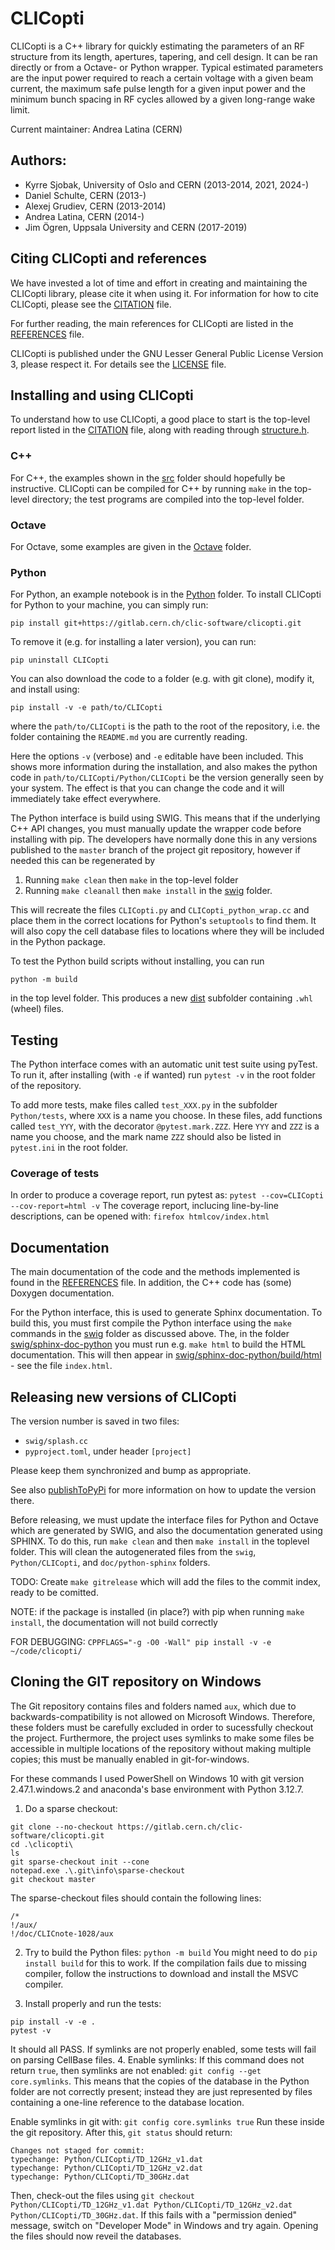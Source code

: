 # CLICopti

CLICopti is a C++ library for quickly estimating the parameters of an RF structure from its length, apertures, tapering, and cell design.
It can be ran directly or from a Octave- or Python wrapper.
Typical estimated parameters are the input power required to reach a certain voltage with a given beam current, the maximum safe pulse length for a given input power and the minimum bunch spacing in RF cycles allowed by a given long-range wake limit.

Current maintainer: Andrea Latina (CERN)

## Authors:
 * Kyrre Sjobak,   University of Oslo and CERN (2013-2014, 2021, 2024-)
 * Daniel Schulte, CERN                        (2013-)
 * Alexej Grudiev, CERN                        (2013-2014)
 * Andrea Latina,  CERN                        (2014-)
 * Jim Ögren,      Uppsala University and CERN (2017-2019)

## Citing CLICopti and references
We have invested a lot of time and effort in creating and maintaining the CLICopti library, please cite it when using it.
For information for how to cite CLICopti, please see the [CITATION](CITATION) file.

For further reading, the main references for CLICopti are listed in the [REFERENCES](REFERENCES) file.

CLICopti is published under the GNU Lesser General Public License Version 3, please respect it.
For details see the [LICENSE](LICENSE) file.

## Installing and using CLICopti

To understand how to use CLICopti, a good place to start is the top-level report listed in the [CITATION](CITATION) file,
along with reading through [structure.h](h/structure.h).

### C++
For C++, the examples shown in the [src](src) folder should hopefully be instructive.
CLICopti can be compiled for C++ by running `make` in the top-level directory; the test programs are compiled into the top-level folder.

### Octave
For Octave, some examples are given in the [Octave](Octave) folder.

### Python
For Python, an example notebook is in the [Python](Python) folder.
To install CLICopti for Python to your machine, you can simply run:

```pip install git+https://gitlab.cern.ch/clic-software/clicopti.git```

To remove it (e.g. for installing a later version), you can run:

```pip uninstall CLICopti```

You can also download the code to a folder (e.g. with git clone), modify it, and install using:

```pip install -v -e path/to/CLICopti```

where the `path/to/CLICopti` is the path to the root of the repository, i.e. the folder containing the `README.md` you are currently reading.

Here the options `-v` (verbose) and `-e` editable have been included.
This shows more information during the installation, and also makes the python code in `path/to/CLICopti/Python/CLICopti` be the version generally seen by your system.
The effect is that you can change the code and it will immediately take effect everywhere.

The Python interface is build using SWIG. This means that if the underlying C++ API changes, you must manually update the wrapper code before installing with pip.
The developers have normally done this in any versions published to the `master` branch of the project git repository, however if needed this can be regenerated by

1. Running `make clean` then `make` in the top-level folder
2. Running `make cleanall` then `make install` in the [swig](swig) folder.

This will recreate the files `CLICopti.py` and `CLICopti_python_wrap.cc` and place them in the correct locations for Python's `setuptools` to find them.
It will also copy the cell database files to locations where they will be included
in the Python package.

To test the Python build scripts without installing, you can run

```python -m build```

in the top level folder. This produces a new [dist](dist) subfolder containing `.whl` (wheel) files.

## Testing

The Python interface comes with an automatic unit test suite using pyTest.
To run it, after installing (with `-e` if wanted) run `pytest -v` in the root folder of the repository.

To add more tests, make files called `test_XXX.py` in the subfolder `Python/tests`, where `XXX` is a name you choose.
In these files, add functions called `test_YYY`, with the decorator `@pytest.mark.ZZZ`. Here `YYY` and `ZZZ` is a name you choose, and the mark name `ZZZ` should also be listed in `pytest.ini` in the root folder.

### Coverage of tests
In order to produce a coverage report, run pytest as:
```pytest --cov=CLICopti --cov-report=html -v```
The coverage report, inclucing line-by-line descriptions, can be opened with:
```firefox htmlcov/index.html```

## Documentation

The main documentation of the code and the methods implemented is found in the [REFERENCES](REFERENCES) file.
In addition, the C++ code has (some) Doxygen documentation.

For the Python interface, this is used to generate Sphinx documentation.
To build this, you must first compile the Python interface using the `make` commands
in the [swig](swig) folder as discussed above.
The, in the folder [swig/sphinx-doc-python](swig/sphinx-doc-python) you must run
e.g. `make html` to build the HTML documentation.
This will then appear in [swig/sphinx-doc-python/build/html](swig/sphinx-doc-python/build/html/) - see the file `index.html`.

## Releasing new versions of CLICopti

The version number is saved in two files:
* `swig/splash.cc`
* `pyproject.toml`, under header `[project]`

Please keep them synchronized and bump as appropriate.

See also [publishToPyPi](publishToPyPi) for more information on how to update the version there.

Before releasing, we must update the interface files for Python and Octave which are generated by SWIG, and also the documentation generated using SPHINX.
To do this, run `make clean` and then `make install` in the toplevel folder.
This will clean the autogenerated files from the `swig`, `Python/CLICopti`, and `doc/python-sphinx` folders.

TODO: Create `make gitrelease` which will add the files to the commit index, ready to be comitted.

NOTE: if the package is installed (in place?) with pip when running `make install`, the documentation will not build correctly

FOR DEBUGGING: `CPPFLAGS="-g -O0 -Wall" pip install -v -e ~/code/clicopti/`

## Cloning the GIT repository on Windows

The Git repository contains files and folders named `aux`, which due to backwards-compatibility is not allowed on Microsoft Windows.
Therefore, these folders must be carefully excluded in order to sucessfully checkout the project.
Furthermore, the project uses symlinks to make some files be accessible in multiple locations of the repository without making multiple copies; this must be manually enabled in git-for-windows.

For these commands I used PowerShell on Windows 10 with git version 2.47.1.windows.2 and anaconda's base environment with Python 3.12.7.

1. Do a sparse checkout:
```
git clone --no-checkout https://gitlab.cern.ch/clic-software/clicopti.git
cd .\clicopti\
ls
git sparse-checkout init --cone
notepad.exe .\.git\info\sparse-checkout
git checkout master
```
The sparse-checkout files should contain the following lines:
```
/*
!/aux/
!/doc/CLICnote-1028/aux
```
2. Try to build the Python files: `python -m build`
You might need to do `pip install build` for this to work.
If the compilation fails due to missing compiler, follow the instructions to download and install the MSVC compiler.

3. Install properly and run the tests:
```
pip install -v -e .
pytest -v
```
It should all PASS. If symlinks are not properly enabled, some tests will fail on parsing CellBase files.
4. Enable symlinks:
If this command does not return `true`, then symlinks are not enabled: `git config --get core.symlinks`.
This means that the copies of the database in the Python folder are not correctly present; instead they are just represented by files containing a one-line reference to the database location.

Enable symlinks in git with: `git config core.symlinks true`
Run these inside the git repository. After this, `git status` should return:
```
Changes not staged for commit:
typechange: Python/CLICopti/TD_12GHz_v1.dat
typechange: Python/CLICopti/TD_12GHz_v2.dat
typechange: Python/CLICopti/TD_30GHz.dat 
```
Then, check-out the files using `git checkout Python/CLICopti/TD_12GHz_v1.dat Python/CLICopti/TD_12GHz_v2.dat Python/CLICopti/TD_30GHz.dat`.
If this fails with a "permission denied" message, switch on "Developer Mode" in Windows and try again.
Opening the files should now reveil the databases.
